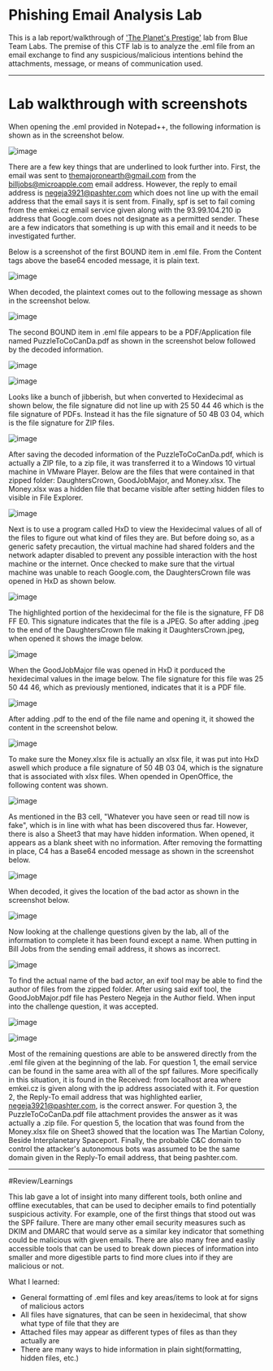 # Phishing Email Analysis Lab
This is a lab report/walkthrough of <a href="https://blueteamlabs.online/home/challenge/the-planets-prestige-e5beb8e545">'The Planet's Prestige'</a> lab from Blue Team Labs. The premise of this CTF lab is to analyze the .eml file from an email exchange to find any suspicious/malicious intentions behind the attachments, message, or means of communication used.
___________________________________________________________________________________________________________________________________________

# Lab walkthrough with screenshots

When opening the .eml provided in Notepad++, the following information is shown as in the screenshot below.

![image](https://github.com/schallon/Phishing-Email-Analysis-Lab/assets/55300128/ca413343-0c88-4047-ad6f-f55cd39ac567)

There are a few key things that are underlined to look further into. First, the email was sent to themajoronearth@gmail.com from the billjobs@microapple.com email address. However, the reply to email address is negeja3921@pashter.com which does not line up with the email address that the email says it is sent from. Finally, spf is set to fail coming from the emkei.cz email service given along with the 93.99.104.210 ip address that Google.com does not designate as a permitted sender. These are a few indicators that something is up with this email and it needs to be investigated further.

Below is a screenshot of the first BOUND item in .eml file. From the Content tags above the base64 encoded message, it is plain text.

![image](https://github.com/schallon/Phishing-Email-Analysis-Lab/assets/55300128/a2c5bb6a-7fed-4ee8-8e2f-2c1768f94a17)

When decoded, the plaintext comes out to the following message as shown in the screenshot below.

![image](https://github.com/schallon/Phishing-Email-Analysis-Lab/assets/55300128/76c3f417-981f-40b5-8d6b-02fe7ed03caa)

The second BOUND item in .eml file appears to be a PDF/Application file named PuzzleToCoCanDa.pdf as shown in the screenshot below followed by the decoded information.

![image](https://github.com/schallon/Phishing-Email-Analysis-Lab/assets/55300128/b033b0d3-8269-48e0-9026-677c692caf72)

![image](https://github.com/schallon/Phishing-Email-Analysis-Lab/assets/55300128/8806391f-77a0-4535-be02-257186e185c8)

Looks like a bunch of jibberish, but when converted to Hexidecimal as shown below, the file signature did not line up with 25 50 44 46 which is the file signature of PDFs. Instead it has the file signature of 50 4B 03 04, which is the file signature for ZIP files.

![image](https://github.com/schallon/Phishing-Email-Analysis-Lab/assets/55300128/930fbff6-1bd7-4b8f-81e7-7381005faf0d)

After saving the decoded information of the PuzzleToCoCanDa.pdf, which is actually a ZIP file, to a zip file, it was transferred it to a Windows 10 virtual machine in VMware Player. Below are the files that were contained in that zipped folder: DaughtersCrown, GoodJobMajor, and Money.xlsx. The Money.xlsx was a hidden file that became visible after setting hidden files to visible in File Explorer.

![image](https://github.com/schallon/Phishing-Email-Analysis-Lab/assets/55300128/9983efd1-ce91-44bb-80e3-4eae4013baaf)

Next is to use a program called HxD to view the Hexidecimal values of all of the files to figure out what kind of files they are. But before doing so, as a generic safety precaution, the virtual machine had shared folders and the network adapter disabled to prevent any possible interaction with the host machine or the internet. Once checked to make sure that the virtual machine was unable to reach Google.com, the DaughtersCrown file was opened in HxD as shown below.

![image](https://github.com/schallon/Phishing-Email-Analysis-Lab/assets/55300128/1a05bfd9-52a3-4c21-8a7b-3776da3a2040)

The highlighted portion of the hexidecimal for the file is the signature, FF D8 FF E0. This signature indicates that the file is a JPEG. So after adding .jpeg to the end of the DaughtersCrown file making it DaughtersCrown.jpeg, when opened it shows the image below.

![image](https://github.com/schallon/Phishing-Email-Analysis-Lab/assets/55300128/d5551afa-607b-4f51-a8eb-80bd7473c29b)

When the GoodJobMajor file was opened in HxD it porduced the hexidecimal values in the image below. The file signature for this file was 25 50 44 46, which as previously mentioned, indicates that it is a PDF file.

![image](https://github.com/schallon/Phishing-Email-Analysis-Lab/assets/55300128/3330750d-5b8c-469f-bbe6-133273d03327)

After adding .pdf to the end of the file name and opening it, it showed the content in the screenshot below.

![image](https://github.com/schallon/Phishing-Email-Analysis-Lab/assets/55300128/4ff13bb3-86b5-40f8-8bc9-c6feca2a588b)

To make sure the Money.xlsx file is actually an xlsx file, it was put into HxD aswell which produce a file signature of 50 4B 03 04, which is the signature that is associated with xlsx files. When opended in OpenOffice, the following content was shown.

![image](https://github.com/schallon/Phishing-Email-Analysis-Lab/assets/55300128/31fbb3f0-2b35-4085-af80-98d700298e6e)

As mentioned in the B3 cell, "Whatever you have seen or read till now is fake", which is in line with what has been discovered thus far. However, there is also a Sheet3 that may have hidden information. When opened, it appears as a blank sheet with no information. After removing the formatting in place, C4 has a Base64 encoded message as shown in the screenshot below.

![image](https://github.com/schallon/Phishing-Email-Analysis-Lab/assets/55300128/17b9dc90-448d-4af4-82b0-155d4e934bc3)

When decoded, it gives the location of the bad actor as shown in the screenshot below.

![image](https://github.com/schallon/Phishing-Email-Analysis-Lab/assets/55300128/068b2d9c-979d-4ded-a675-73c8fb2a7f07)

Now looking at the challenge questions given by the lab, all of the information to complete it has been found except a name. When putting in Bill Jobs from the sending email address, it shows as incorrect.

![image](https://github.com/schallon/Phishing-Email-Analysis-Lab/assets/55300128/5b49782b-057e-4501-859c-dd89a34343f8)

To find the actual name of the bad actor, an exif tool may be able to find the author of files from the zipped folder. After using said exif tool, the GoodJobMajor.pdf file has Pestero Negeja in the Author field. When input into the challenge question, it was accepted.

![image](https://github.com/schallon/Phishing-Email-Analysis-Lab/assets/55300128/57151764-1e77-434e-a57a-81b3a123d6c5)

![image](https://github.com/schallon/Phishing-Email-Analysis-Lab/assets/55300128/cae199e3-2748-434f-8f74-ad0d2b37e919)

Most of the remaining questions are able to be answered directly from the .eml file given at the beginning of the lab. For question 1, the email service can be found in the same area with all of the spf failures. More specifically in this situation, it is found in the Received: from localhost area where emkei.cz is given along with the ip address associated with it. For question 2, the Reply-To email address that was highlighted earlier, negeja3921@pashter.com, is the correct answer. For question 3, the PuzzleToCoCanDa.pdf file attachment provides the answer as it was actually a .zip file. For question 5, the location that was found from the Money.xlsx file on Sheet3 showed that the location was The Martian Colony, Beside Interplanetary Spaceport. Finally, the probable C&C domain to control the attacker's autonomous bots was assumed to be the same domain given in the Reply-To email address, that being pashter.com.
_________________________________________________________________________________________________________________

#Review/Learnings

This lab gave a lot of insight into many different tools, both online and offline executables, that can be used to decipher emails to find potentially suspicious activity. For example, one of the first things that stood out was the SPF failure. There are many other email security measures such as DKIM and DMARC that would serve as a similar key indicator that something could be malicious with given emails. There are also many free and easliy accessible tools that can be used to break down pieces of information into smaller and more digestible parts to find more clues into if they are malicious or not.

What I learned:
- General formatting of .eml files and key areas/items to look at for signs of malicious actors
- All files have signatures, that can be seen in hexidecimal, that show what type of file that they are
- Attached files may appear as different types of files as than they actually are
- There are many ways to hide information in plain sight(formatting, hidden files, etc.)
